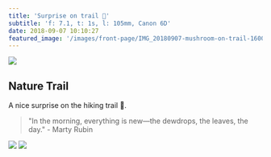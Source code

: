 ```yaml
---
title: 'Surprise on trail 🍄'
subtitle: 'f: 7.1, t: 1s, l: 105mm, Canon 6D'
date: 2018-09-07 10:10:27
featured_image: '/images/front-page/IMG_20180907-mushroom-on-trail-1600x1100.jpg'
---
```


![](/images/front-page/IMG_20180907-mushroom-on-trail-1600x1100.jpg)

## Nature Trail
A nice surprise on the hiking trail 🍄.

> "In the morning, everything is new—the dewdrops, the leaves, the day." - Marty Rubin

<div class="gallery" data-columns="3">
	<img src="/images/2018-09/IMG_20180907_0450-1600x1100-mushroom-on-trail.jpg">
	<img src="/images/2018-09/IMG_20180907_102615-1600x1200-mushroom-on-trail.jpg">
</div>

